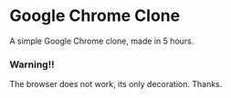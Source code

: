# Google Chrome Clone
A simple Google Chrome clone, made in 5 hours.

### Warning!!
The browser does not work, its only decoration. Thanks.
